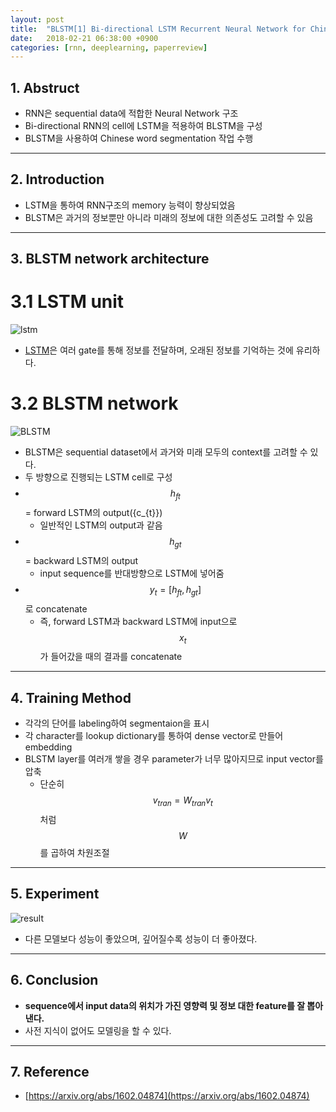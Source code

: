```yaml
---
layout: post
title:  "BLSTM[1] Bi-directional LSTM Recurrent Neural Network for Chinese Word Segmentation(2016) - Review"
date:   2018-02-21 06:38:00 +0900
categories: [rnn, deeplearning, paperreview]
---
```


## 1. Abstruct
- RNN은 sequential data에 적합한 Neural Network 구조
- Bi-directional RNN의 cell에 LSTM을 적용하여 BLSTM을 구성
- BLSTM을 사용하여 Chinese word segmentation 작업 수행
 
-----

## 2. Introduction
- LSTM을 통하여 RNN구조의 memory 능력이 향상되었음
- BLSTM은 과거의 정보뿐만 아니라 미래의 정보에 대한 의존성도 고려할 수 있음

-----

## 3. BLSTM network architecture
# 3.1 LSTM unit
![lstm](https://files.slack.com/files-pri/T1J7SCHU7-F9C0J0T8T/1.png?pub_secret=7ff6b53549)
- [LSTM](https://hwkim94.github.io/rnn/deeplearning/paperreview/2018/02/21/LSTM1.html)은 여러 gate를 통해 정보를 전달하며, 오래된 정보를 기억하는 것에 유리하다.

# 3.2 BLSTM network
![BLSTM](https://files.slack.com/files-pri/T1J7SCHU7-F9D501NQP/2.png?pub_secret=e5fd4fb6a4)
- BLSTM은 sequential dataset에서 과거와 미래 모두의 context를 고려할 수 있다.
- 두 방향으로 진행되는 LSTM cell로 구성
- $${h_{ft}}$$ = forward LSTM의 output({c_{t}})
    - 일반적인 LSTM의 output과 같음
- $${h_{gt}}$$ = backward LSTM의 output
    - input sequence를 반대방향으로 LSTM에 넣어줌
- $${y_{t}} = [{h_{ft}}, {h_{gt}}]$$ 로 concatenate
    - 즉, forward LSTM과 backward LSTM에 input으로 $${x_{t}}$$ 가 들어갔을 때의 결과를 concatenate

-----

## 4. Training Method
- 각각의 단어를 labeling하여 segmentaion을 표시
- 각 character를 lookup dictionary를 통하여 dense vector로 만들어 embedding
- BLSTM layer를 여러개 쌓을 경우 parameter가 너무 많아지므로 input vector를 압축
    - 단순히 $${v_{tran}} = {W_{tran}}{v_{t}}$$ 처럼 $$W$$를 곱하여 차원조절
    
-----

## 5. Experiment
![result](https://files.slack.com/files-pri/T1J7SCHU7-F9C2UFKK6/3.png?pub_secret=c92e99f08a)
- 다른 모델보다 성능이 좋았으며, 깊어질수록 성능이 더 좋아졌다.

-----

## 6. Conclusion
- **sequence에서 input data의 위치가 가진 영향력 및 정보 대한 feature를 잘 뽑아낸다.**
- 사전 지식이 없어도 모델링을 할 수 있다.

-----

## 7. Reference
- [https://arxiv.org/abs/1602.04874](https://arxiv.org/abs/1602.04874)
